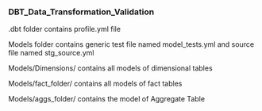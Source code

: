 ### DBT_Data_Transformation_Validation

.dbt folder contains profile.yml file

Models folder contains generic test file named model_tests.yml and source file named stg_source.yml

Models/Dimensions/ contains all models of dimensional tables

Models/fact_folder/ contains all models of fact tables

Models/aggs_folder/ contains the model of Aggregate Table

